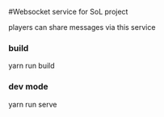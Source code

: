 #Websocket service for SoL project

players can share messages via this service

### build
yarn run build 

### dev mode  
yarn run serve

